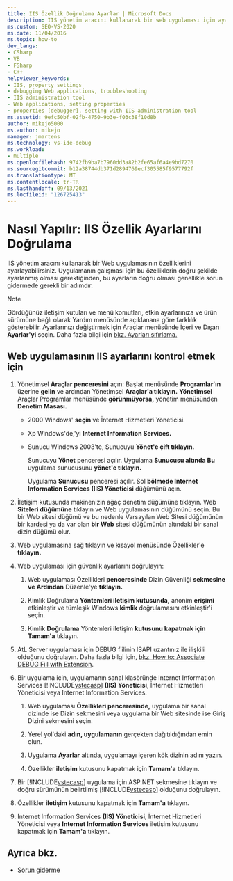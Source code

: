 ```yaml
---
title: IIS Özellik Doğrulama Ayarlar | Microsoft Docs
description: IIS yönetim aracını kullanarak bir web uygulaması için ayar istediğiniz IIS özellik ayarlarını doğrulamayı öğrenin.
ms.custom: SEO-VS-2020
ms.date: 11/04/2016
ms.topic: how-to
dev_langs:
- CSharp
- VB
- FSharp
- C++
helpviewer_keywords:
- IIS, property settings
- debugging Web applications, troubleshooting
- IIS administration tool
- Web applications, setting properties
- properties [debugger], setting with IIS administration tool
ms.assetid: 9efc50bf-02fb-4750-9b3e-f03c38f10d8b
author: mikejo5000
ms.author: mikejo
manager: jmartens
ms.technology: vs-ide-debug
ms.workload:
- multiple
ms.openlocfilehash: 9742fb9ba7b7960dd3a82b2fe65af6a4e9bd7270
ms.sourcegitcommit: b12a38744db371d2894769ecf305585f9577792f
ms.translationtype: MT
ms.contentlocale: tr-TR
ms.lasthandoff: 09/13/2021
ms.locfileid: "126725413"
---
```

# <a name="how-to-verify-iis-property-settings"></a>Nasıl Yapılır: IIS Özellik Ayarlarını Doğrulama

IIS yönetim aracını kullanarak bir Web uygulamasının özelliklerini ayarlayabilirsiniz. Uygulamanın çalışması için bu özelliklerin doğru şekilde ayarlanmış olması gerektiğinden, bu ayarların doğru olması genellikle sorun gidermede gerekli bir adımdır.

> [!NOTE]
> Gördüğünüz iletişim kutuları ve menü komutları, etkin ayarlarınıza ve ürün sürümüne bağlı olarak Yardım menüsünde açıklanana göre farklılık gösterebilir. Ayarlarınızı değiştirmek için Araçlar menüsünde İçeri ve Dışarı  **Ayarlar'yi** seçin. Daha fazla bilgi için [bkz. Ayarları sıfırlama.](../ide/environment-settings.md#reset-settings)

## <a name="to-check-iis-settings-for-the-web-application"></a>Web uygulamasının IIS ayarlarını kontrol etmek için

1. Yönetimsel **Araçlar penceresini** açın: Başlat menüsünde **Programlar'ın** üzerine **gelin** ve ardından Yönetimsel **Araçlar'a tıklayın.** **Yönetimsel** Araçlar Programlar menüsünde **görünmüyorsa,** yönetim menüsünden **Denetim Masası.**

   - 2000'Windows' **seçin** ve İnternet Hizmetleri Yöneticisi.

   - Xp Windows'de,'yi **Internet Information Services.**

   - Sunucu Windows 2003'te, Sunucuyu **Yönet'e çift tıklayın.**

        Sunucuyu **Yönet** penceresi açılır. Uygulama **Sunucusu altında Bu** uygulama sunucusunu **yönet'e tıklayın.**

        Uygulama **Sunucusu** penceresi açılır. Sol **bölmede Internet Information Services (IIS) Yöneticisi** düğümünü açın.

2. İletişim kutusunda makinenizin ağaç denetim düğümüne tıklayın. Web **Siteleri düğümüne** tıklayın ve Web uygulamasının düğümünü seçin. Bu bir Web sitesi düğümü ve bu nedenle Varsayılan Web Sitesi düğümünün bir kardesi ya da var olan **bir Web** sitesi düğümünün altındaki bir sanal dizin düğümü olur.

3. Web uygulamasına sağ tıklayın ve kısayol menüsünde Özellikler'e **tıklayın.**

4. Web uygulaması için güvenlik ayarlarını doğrulayın:

   1. Web uygulaması Özellikleri **penceresinde** Dizin Güvenliği **sekmesine ve Ardından** Düzenle'ye **tıklayın.**

   2. Kimlik Doğrulama **Yöntemleri iletişim kutusunda,** anonim **erişimi** etkinleştir ve tümleşik Windows **kimlik** doğrulamasını etkinleştir'i seçin.

   3. Kimlik **Doğrulama** Yöntemleri iletişim **kutusunu kapatmak için Tamam'a** tıklayın.

5. AtL Server uygulaması için DEBUG fiilinin ISAPI uzantınız ile ilişkili olduğunu doğrulayın. Daha fazla bilgi için, [bkz. How to: Associate DEBUG Fiil with Extension](/previous-versions/ms165022(v=vs.100)).

6. Bir uygulama için, uygulamanın sanal klasöründe Internet Information Services [!INCLUDE[vstecasp](../code-quality/includes/vstecasp_md.md)] **(IIS) Yöneticisi**, İnternet Hizmetleri Yöneticisi  veya Internet Information Services. 

   1. Web uygulaması **Özellikleri penceresinde,**  uygulama bir sanal dizinde ise Dizin sekmesini  veya uygulama bir Web sitesinde ise Giriş Dizini sekmesini seçin.

   2. Yerel yol'daki **adın, uygulamanın** gerçekten dağıtıldığından emin olun.

   3. Uygulama **Ayarlar** altında, uygulamayı içeren kök dizinin adını yazın.

   4. Özellikler **iletişim** kutusunu kapatmak için **Tamam'a** tıklayın.

7. Bir [!INCLUDE[vstecasp](../code-quality/includes/vstecasp_md.md)] uygulama için  ASP.NET sekmesine tıklayın ve doğru sürümünün belirtilmiş [!INCLUDE[vstecasp](../code-quality/includes/vstecasp_md.md)] olduğunu doğrulayın.

8. Özellikler **iletişim** kutusunu kapatmak için **Tamam'a** tıklayın.

9. Internet Information Services  **(IIS) Yöneticisi**, İnternet Hizmetleri Yöneticisi veya **Internet Information Services** iletişim kutusunu kapatmak için **Tamam'a** tıklayın.

## <a name="see-also"></a>Ayrıca bkz.

- [Sorun giderme](../debugger/debugging-web-applications-troubleshooting.md)